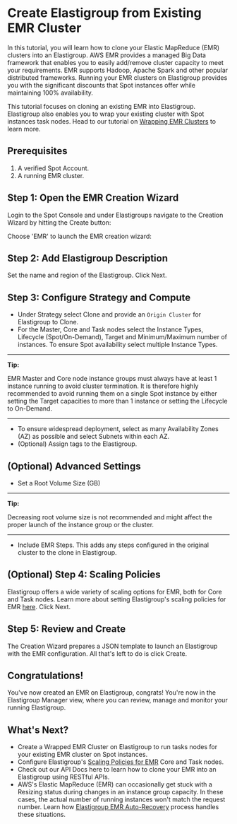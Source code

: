 # Create Elastigroup from Existing EMR Cluster

In this tutorial, you will learn how to clone your Elastic MapReduce (EMR) clusters into an Elastigroup. AWS EMR provides a managed Big Data framework that enables you to easily add/remove cluster capacity to meet your requirements. EMR supports Hadoop, Apache Spark and other popular distributed frameworks. Running your EMR clusters on Elastigroup provides you with the significant discounts that Spot instances offer while maintaining 100% availability.

This tutorial focuses on cloning an existing EMR into Elastigroup. Elastigroup also enables you to wrap your existing cluster with Spot instances task nodes. Head to our tutorial on [Wrapping EMR Clusters](elastigroup/tools-integrations/elastic-mapreduce/advanced-import-use-bootstrap-and-configuration-files) to learn more.

## Prerequisites

1. A verified Spot Account.
2. A running EMR cluster.

## Step 1: Open the EMR Creation Wizard

Login to the Spot Console and under Elastigroups navigate to the Creation Wizard by hitting the Create button:

Choose 'EMR' to launch the EMR creation wizard:

## Step 2: Add Elastigroup Description

Set the name and region of the Elastigroup. Click Next.

## Step 3: Configure Strategy and Compute

- Under Strategy select Clone and provide an `Origin Cluster` for Elastigroup to Clone.
- For the Master, Core and Task nodes select the Instance Types, Lifecycle (Spot/On-Demand), Target and Minimum/Maximum number of instances. To ensure Spot availability select multiple Instance Types.

---

**Tip:**

EMR Master and Core node instance groups must always have at least 1 instance running to avoid cluster termination. It is therefore highly recommended to avoid running them on a single Spot instance by either setting the Target capacities to more than 1 instance or setting the Lifecycle to On-Demand.

---

- To ensure widespread deployment, select as many Availability Zones (AZ) as possible and select Subnets within each AZ.
- (Optional) Assign tags to the Elastigroup.

## (Optional) Advanced Settings

- Set a Root Volume Size (GB)

---

**Tip:**

Decreasing root volume size is not recommended and might affect the proper launch of the instance group or the cluster.

---

- Include EMR Steps. This adds any steps configured in the original cluster to the clone in Elastigroup.

## (Optional) Step 4: Scaling Policies

Elastigroup offers a wide variety of scaling options for EMR, both for Core and Task nodes. Learn more about setting Elastigroup's scaling policies for EMR [here](https://api.spotinst.com/integration-docs/elastigroup/services-integrations/elastic-mapreduce/scaling-policies-for-emr.md). Click Next.

## Step 5: Review and Create

The Creation Wizard prepares a JSON template to launch an Elastigroup with the EMR configuration. All that's left to do is click Create.

## Congratulations!

You've now created an EMR on Elastigroup, congrats! You're now in the Elastigroup Manager view, where you can review, manage and monitor your running Elastigroup.

## What's Next?

- Create a Wrapped EMR Cluster on Elastigroup to run tasks nodes for your existing EMR cluster on Spot instances.
- Configure Elastigroup's [Scaling Policies for EMR](elastigroup/tools-integrations/elastic-mapreduce/scaling-policies-for-emr) Core and Task nodes.
- Check out our API Docs here to learn how to clone your EMR into an Elastigroup using RESTful APIs.
- AWS's Elastic MapReduce (EMR) can occasionally get stuck with a Resizing status during changes in an instance group capacity. In these cases, the actual number of running instances won't match the request number. Learn how [Elastigroup EMR Auto-Recovery](elastigroup/tools-integrations/elastic-mapreduce/elastigroup-auto-recover-for-emr) process handles these situations.

